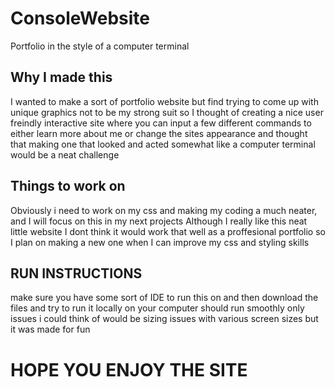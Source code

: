 # ConsoleWebsite
Portfolio in the style of a computer terminal 

## Why I made this 
I wanted to make a sort of portfolio website but find trying to come up with unique graphics not to be my strong suit 
so I thought of creating a nice user freindly interactive site where you can input a few different commands
to either learn more about me or change the sites appearance and thought that making one that looked and acted somewhat
like a computer terminal would be a neat challenge

## Things to work on 
Obviously i need to work on my css and making my coding a much neater, and I will focus on this in my next projects 
Although I really like this neat little website I dont think it would work that well as a proffesional portfolio so 
I plan on making a new one when I can improve my css and styling skills


## RUN INSTRUCTIONS
make sure you have some sort of IDE to run this on and then download the files and try to run it locally on your computer
should run smoothly only issues i could think of would be sizing issues with various screen sizes but it was made for fun
# HOPE YOU ENJOY THE SITE
